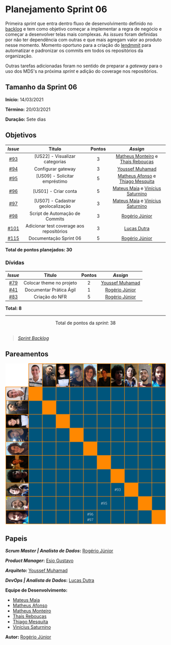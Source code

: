 # Planejamento Sprint 06

Primeira _sprint_ que entra dentro fluxo de desenvolvimento definido no [backlog](_docs/projeto/backlog.md) e tem como objetivo começar a implementar a regra de negócio e começar a desenvolver telas mais complexas. As _issues_ foram definidas por não ter dependência com outras e que mais agregam valor ao produto nesse momento. Momento oportuno para a criação do [lendmmit](https://github.com/fga-eps-mds/2020.2-Lend.it/blob/main/lendmmit) para automatizar e padronizar os commits em todos os repositórios da organização.

Outras tarefas adicionadas foram no sentido de preparar a _gateway_ para o uso dos MDS's na próxima _sprint_ e adição do coverage nos repositórios.

## Tamanho da Sprint 06

**Início:** 14/03/2021

**Término:** 20/03/2021

**Duração:** Sete dias

## Objetivos

<div class="full-width">

|                             _Issue_                              |                  Titulo                  | Pontos |                                                   _Assign_                                                    |
| :--------------------------------------------------------------: | :--------------------------------------: | :----: | :-----------------------------------------------------------------------------------------------------------: |
|  [#93](https://github.com/fga-eps-mds/2020.2-Lend.it/issues/93)  |      [US22] - Visualizar categorias      |   3    |   [Matheus Monteiro](https://github.com/matheusyanmonteiro) e [Thais Rebouças](https://github.com/Thais-ra)   |
|  [#94](https://github.com/fga-eps-mds/2020.2-Lend.it/issues/94)  |            Configurar gateway            |   3    |                               [Youssef Muhamad](https://github.com/youssef-md)                                |
|  [#95](https://github.com/fga-eps-mds/2020.2-Lend.it/issues/95)  |      [US09] - Solicitar empréstimo       |   5    |    [Matheus Afonso](https://github.com/Matheusafonsouza) e [Thiago Mesquita](https://github.com/thiagompc)    |
|  [#96](https://github.com/fga-eps-mds/2020.2-Lend.it/issues/96)  |           [US01] - Criar conta           |   5    | [Mateus Maia](https://github.com/mateusmaiamaia) e [Vinícius Saturnino](https://github.com/viniciussaturnino) |
|  [#97](https://github.com/fga-eps-mds/2020.2-Lend.it/issues/97)  |    [US07] - Cadastrar geolocalização     |   3    | [Mateus Maia](https://github.com/mateusmaiamaia) e [Vinícius Saturnino](https://github.com/viniciussaturnino) |
|  [#98](https://github.com/fga-eps-mds/2020.2-Lend.it/issues/98)  |      Script de Automação de Commits      |   3    |                                 [Rogério Júnior](https://github.com/rogerioo)                                 |
| [#101](https://github.com/fga-eps-mds/2020.2-Lend.it/issues/101) | Adicionar test coverage aos repositórios |   3    |                                 [Lucas Dutra](https://github.com/lucasdutraf)                                 |
| [#115](https://github.com/fga-eps-mds/2020.2-Lend.it/issues/115) |          Documentação Sprint 06          |   5    |                                 [Rogério Júnior](https://github.com/rogerioo)                                 |

</div>

<b>Total de pontos planejados: 30</b>

### Dívidas

|                            _Issue_                             |          Titulo          | Pontos |                     _Assign_                     |
| :------------------------------------------------------------: | :----------------------: | :----: | :----------------------------------------------: |
| [#79](https://github.com/fga-eps-mds/2020.2-Lend.it/issues/79) | Colocar theme no projeto |   2    | [Youssef Muhamad](https://github.com/youssef-md) |
| [#41](https://github.com/fga-eps-mds/2020.2-Lend.it/issues/41) | Documentar Prática Ágil  |   1    |  [Rogério Júnior](https://github.com/rogerioo)   |
| [#83](https://github.com/fga-eps-mds/2020.2-Lend.it/issues/83) |      Criação do NFR      |   5    |  [Rogério Júnior](https://github.com/rogerioo)   |

<b>Total: 8</b>

---

<div style="text-align: center"> Total de pontos da <i>sprint</i>: 38 </div> <br>

<!---Colocar no link abaixo as issues alocadas no milestone da Sprint--->

> [_Sprint_ _Backlog_](https://github.com/fga-eps-mds/2020.2-Lend.it/milestone/7?closed=1)

## Pareamentos

![pareamentos](../../../assets/img/sprint6/pareamentos.png)

## Papeis

**_Scrum Master | Analista de Dados_:** [Rogério Júnior](https://github.com/rogerioo)

**_Product Manager_:** [Esio Gustavo](https://github.com/EsioFreitas)

**_Arquiteto:_** [Youssef Muhamad](https://github.com/youssef-md)

**_DevOps | Analista de Dados_:** [Lucas Dutra](https://github.com/lucasdutraf)

**Equipe de Desenvolvimento:**

- [Mateus Maia](https://github.com/mateusmaiamaia)
- [Matheus Afonso](https://github.com/Matheusafonsouza)
- [Matheus Monteiro](https://github.com/matheusyanmonteiro)
- [Thais Rebouças](https://github.com/Thais-ra)
- [Thiago Mesquita](https://github.com/thiagompc)
- [Vinícius Saturnino](https://github.com/viniciussaturnino)

**Autor:** [Rogério Júnior](https://github.com/rogerioo)
